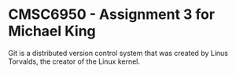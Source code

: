 # CMSC6950 - Assignment 3 for Michael King

Git is a distributed version control system that was created by
Linus Torvalds, the creator of the Linux kernel.
